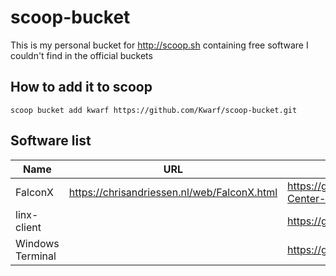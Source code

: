 # scoop-bucket
This is my personal bucket for http://scoop.sh containing free software I couldn't find in the official buckets

## How to add it to scoop
```
scoop bucket add kwarf https://github.com/Kwarf/scoop-bucket.git
```

## Software list
| Name             | URL                                         | Repo                                                   | License |
|------------------|---------------------------------------------|--------------------------------------------------------|---------|
| FalconX          | https://chrisandriessen.nl/web/FalconX.html | https://github.com/ChrisAnd1998/FalconX-Center-Taskbar | MIT     |
| linx-client      |                                             | https://github.com/andreimarcu/linx-client             | GPLv3   |
| Windows Terminal |                                             | https://github.com/microsoft/terminal                  | MIT     |
